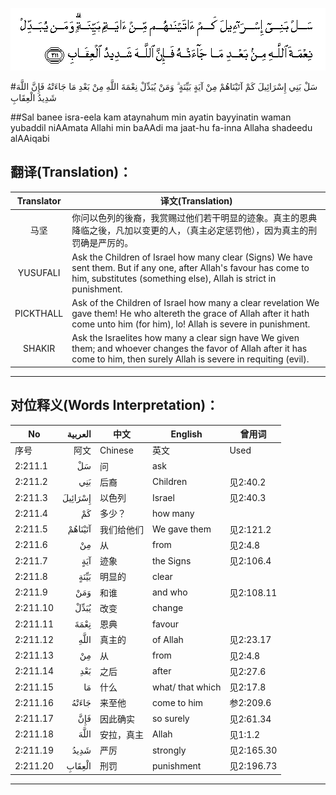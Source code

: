 ![002:211](images/002_211.gif)

#سَلْ بَنِي إِسْرَائِيلَ كَمْ آتَيْنَاهُمْ مِنْ آيَةٍ بَيِّنَةٍ ۗ وَمَنْ يُبَدِّلْ نِعْمَةَ اللَّهِ مِنْ بَعْدِ مَا جَاءَتْهُ فَإِنَّ اللَّهَ شَدِيدُ الْعِقَابِ 

##Sal banee isra-eela kam ataynahum min ayatin bayyinatin waman yubaddil niAAmata Allahi min baAAdi ma jaat-hu fa-inna Allaha shadeedu alAAiqabi 

## 翻译(Translation)：

| Translator | 译文(Translation)                                            |
| :--------: | ------------------------------------------------------------ |
|    马坚    | 你问以色列的後裔，我赏赐过他们若干明显的迹象。真主的恩典降临之後，凡加以变更的人，（真主必定惩罚他），因为真主的刑罚确是严厉的。 |
|  YUSUFALI  | Ask the Children of Israel how many clear (Signs) We have sent them. But if any one, after Allah's favour has come to him, substitutes (something else), Allah is strict in punishment. |
| PICKTHALL  | Ask of the Children of Israel how many a clear revelation We gave them! He who altereth the grace of Allah after it hath come unto him (for him), lo! Allah is severe in punishment. |
|   SHAKIR   | Ask the Israelites how many a clear sign have We given them; and whoever changes the favor of Allah after it has come to him, then surely Allah is severe in requiting (evil). |

---

## 对位释义(Words Interpretation)：

| No   | العربية | 中文    | English | 曾用词 |
| ---- | ------: | ------- | ------- | ------ |
| 序号 |    阿文 | Chinese | 英文    | Used   |
| 2:211.1  | سَلْ      | 问         | ask              |            |
| 2:211.2  | بَنِي     | 后裔       | Children         | 见2:40.2   |
| 2:211.3  | إِسْرَائِيلَ | 以色列     | Israel           | 见2:40.3   |
| 2:211.4  | كَمْ      | 多少？     | how many         |            |
| 2:211.5  | آتَيْنَاهُمْ | 我们给他们 | We gave them     | 见2:121.2  |
| 2:211.6  | مِنْ      | 从         | from             | 见2:4.8    |
| 2:211.7  | آيَةٍ     | 迹象       | the Signs        | 见2:106.4  |
| 2:211.8  | بَيِّنَةٍ    | 明显的     | clear            |            |
| 2:211.9  | وَمَنْ     | 和谁       | and who          | 见2:108.11 |
| 2:211.10 | يُبَدِّلْ    | 改变       | change           |            |
| 2:211.11 | نِعْمَةَ    | 恩典       | favour           |            |
| 2:211.12 |    اللَّهِ | 真主的     | of Allah         | 见2:23.17  |
| 2:211.13 | مِنْ      | 从         | from             | 见2:4.8    |
| 2:211.14 | بَعْدِ     | 之后       | after            | 见2:27.6   |
| 2:211.15 | مَا      | 什么       | what/ that which | 见2:17.8   |
| 2:211.16 | جَاءَتْهُ   | 来至他     | come to him      | 参2:209.6  |
| 2:211.17 | فَإِنَّ     | 因此确实   | so surely        | 见2:61.34  |
| 2:211.18 | اللَّهَ    | 安拉，真主 | Allah            | 见1:1.2    |
| 2:211.19 | شَدِيدُ    | 严厉       | strongly         | 见2:165.30 |
| 2:211.20 | الْعِقَابِ  | 刑罚       | punishment       | 见2:196.73 |

---

